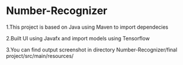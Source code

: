 # Number-Recognizer
1.This project is based on Java using Maven to import dependecies

2.Built UI using Javafx and import models using Tensorflow

3.You can find output screenshot in directory  Number-Recognizer/final project/src/main/resources/ 
